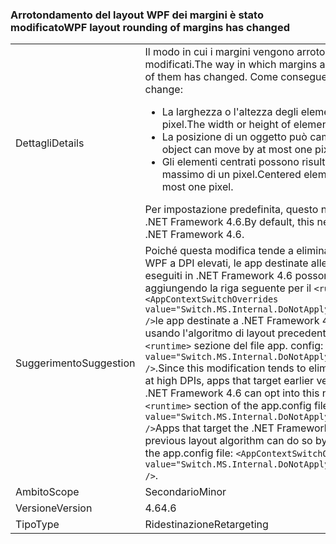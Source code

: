 ### <a name="wpf-layout-rounding-of-margins-has-changed"></a><span data-ttu-id="acfe5-101">Arrotondamento del layout WPF dei margini è stato modificato</span><span class="sxs-lookup"><span data-stu-id="acfe5-101">WPF layout rounding of margins has changed</span></span>

|   |   |
|---|---|
|<span data-ttu-id="acfe5-102">Dettagli</span><span class="sxs-lookup"><span data-stu-id="acfe5-102">Details</span></span>|<span data-ttu-id="acfe5-103">Il modo in cui i margini vengono arrotondati e i bordi e lo sfondo al loro interno vengono modificati.</span><span class="sxs-lookup"><span data-stu-id="acfe5-103">The way in which margins are rounded and borders and the background inside of them has changed.</span></span> <span data-ttu-id="acfe5-104">Come conseguenza di questo cambiamento:</span><span class="sxs-lookup"><span data-stu-id="acfe5-104">As a result of this change:</span></span><ul><li><span data-ttu-id="acfe5-105">La larghezza o l'altezza degli elementi può aumentare o diminuire al massimo di un pixel.</span><span class="sxs-lookup"><span data-stu-id="acfe5-105">The width or height of elements may grow or shrink by at most one pixel.</span></span></li><li><span data-ttu-id="acfe5-106">La posizione di un oggetto può cambiare al massimo di un pixel.</span><span class="sxs-lookup"><span data-stu-id="acfe5-106">The placement of an object can move by at most one pixel.</span></span></li><li><span data-ttu-id="acfe5-107">Gli elementi centrati possono risultare decentrati in orizzontale o in verticale al massimo di un pixel.</span><span class="sxs-lookup"><span data-stu-id="acfe5-107">Centered elements can be vertically or horizontally off center by at most one pixel.</span></span></li></ul><span data-ttu-id="acfe5-108">Per impostazione predefinita, questo nuovo layout è disponibile solo per app destinate a .NET Framework 4.6.</span><span class="sxs-lookup"><span data-stu-id="acfe5-108">By default, this new layout is enabled only for apps that target the .NET Framework 4.6.</span></span>|
|<span data-ttu-id="acfe5-109">Suggerimento</span><span class="sxs-lookup"><span data-stu-id="acfe5-109">Suggestion</span></span>|<span data-ttu-id="acfe5-110">Poiché questa modifica tende a eliminare il ritaglio del bordo destro o inferiore dei controlli WPF a DPI elevati, le app destinate alle versioni precedenti di .NET Framework ma vengono eseguiti in .NET Framework 4.6 possono adottare questo nuovo comportamento aggiungendo la riga seguente per il <code>&lt;runtime&gt;</code> sezione del file app. config: <code>&lt;AppContextSwitchOverrides value=&quot;Switch.MS.Internal.DoNotApplyLayoutRoundingToMarginsAndBorderThickness=false&quot; /&gt;</code>le app destinate a .NET Framework 4.6, ma i controlli WPF per eseguire il rendering usando l'algoritmo di layout precedente possono farlo aggiungendo la riga seguente al <code>&lt;runtime&gt;</code> sezione del file app. config: <code>&lt;AppContextSwitchOverrides value=&quot;Switch.MS.Internal.DoNotApplyLayoutRoundingToMarginsAndBorderThickness=true&quot; /&gt;</code>.</span><span class="sxs-lookup"><span data-stu-id="acfe5-110">Since this modification tends to eliminate clipping of the right or bottom of WPF controls at high DPIs, apps that target earlier versions of the .NET Framework but are running on the .NET Framework 4.6 can opt into this new behavior by adding the following line to the <code>&lt;runtime&gt;</code> section of the app.config file: <code>&lt;AppContextSwitchOverrides value=&quot;Switch.MS.Internal.DoNotApplyLayoutRoundingToMarginsAndBorderThickness=false&quot; /&gt;</code>Apps that target the .NET Framework 4.6 but want WPF controls to render using the previous layout algorithm can do so by adding the following line to the <code>&lt;runtime&gt;</code> section of the app.config file: <code>&lt;AppContextSwitchOverrides value=&quot;Switch.MS.Internal.DoNotApplyLayoutRoundingToMarginsAndBorderThickness=true&quot; /&gt;</code>.</span></span>|
|<span data-ttu-id="acfe5-111">Ambito</span><span class="sxs-lookup"><span data-stu-id="acfe5-111">Scope</span></span>|<span data-ttu-id="acfe5-112">Secondario</span><span class="sxs-lookup"><span data-stu-id="acfe5-112">Minor</span></span>|
|<span data-ttu-id="acfe5-113">Versione</span><span class="sxs-lookup"><span data-stu-id="acfe5-113">Version</span></span>|<span data-ttu-id="acfe5-114">4.6</span><span class="sxs-lookup"><span data-stu-id="acfe5-114">4.6</span></span>|
|<span data-ttu-id="acfe5-115">Tipo</span><span class="sxs-lookup"><span data-stu-id="acfe5-115">Type</span></span>|<span data-ttu-id="acfe5-116">Ridestinazione</span><span class="sxs-lookup"><span data-stu-id="acfe5-116">Retargeting</span></span>|

